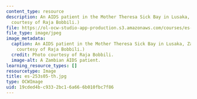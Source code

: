 ```yaml
---
content_type: resource
description: An AIDS patient in the Mother Theresa Sick Bay in Lusaka, Zambia. (Photo
  courtesy of Raja Bobbili.)
file: https://ol-ocw-studio-app-production.s3.amazonaws.com/courses/es-253-aids-and-poverty-in-africa-spring-2005/19cded4bc9332bc16a666b010fbc7f86_es-253s05-th.jpg
file_type: image/jpeg
image_metadata:
  caption: An AIDS patient in the Mother Theresa Sick Bay in Lusaka, Zambia. (Photo
    courtesy of Raja Bobbili.)
  credit: Photo courtesy of Raja Bobbili.
  image-alt: A Zambian AIDS patient.
learning_resource_types: []
resourcetype: Image
title: es-253s05-th.jpg
type: OCWImage
uid: 19cded4b-c933-2bc1-6a66-6b010fbc7f86
---
```

